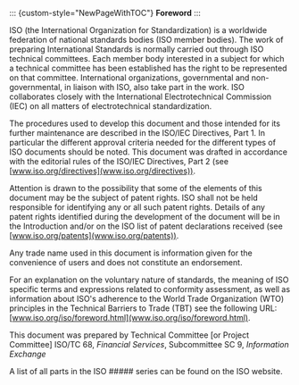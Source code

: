 ::: {custom-style="NewPageWithTOC"}
**Foreword**
:::

ISO (the International Organization for Standardization) is a worldwide federation of national standards bodies (ISO member bodies). The work of preparing International Standards is normally carried out through ISO technical committees. Each member body interested in a subject for which a technical committee has been established has the right to be represented on that committee. International organizations, governmental and non-governmental, in liaison with ISO, also take part in the work. ISO collaborates closely with the International Electrotechnical Commission (IEC) on all matters of electrotechnical standardization.

The procedures used to develop this document and those intended for its further maintenance are described in the ISO/IEC Directives, Part 1. In particular the different approval criteria needed for the different types of ISO documents should be noted. This document was drafted in accordance with the editorial rules of the ISO/IEC Directives, Part 2 (see [www.iso.org/directives](www.iso.org/directives)).

Attention is drawn to the possibility that some of the elements of this document may be the subject of patent rights. ISO shall not be held responsible for identifying any or all such patent rights. Details of any patent rights identified during the development of the document will be in the Introduction and/or on the ISO list of patent declarations received (see [www.iso.org/patents](www.iso.org/patents)).

Any trade name used in this document is information given for the convenience of users and does not constitute an endorsement.

For an explanation on the voluntary nature of standards, the meaning of ISO specific terms and expressions related to conformity assessment, as well as information about ISO's adherence to the World Trade Organization (WTO) principles in the Technical Barriers to Trade (TBT) see the following URL: [www.iso.org/iso/foreword.html](www.iso.org/iso/foreword.html).

This document was prepared by Technical Committee [or Project Committee] ISO/TC 68, *Financial Services*, Subcommittee SC 9, *Information Exchange*

A list of all parts in the ISO ##### series can be found on the ISO website.
